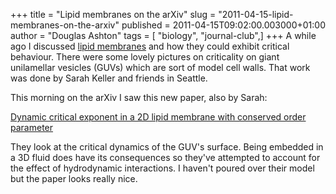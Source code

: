 +++
title = "Lipid membranes on the arXiv"
slug = "2011-04-15-lipid-membranes-on-the-arxiv"
published = 2011-04-15T09:02:00.003000+01:00
author = "Douglas Ashton"
tags = [ "biology", "journal-club",]
+++
A while ago I discussed [lipid
membranes](/2009/08/biological-membranes.html)
and how they could exhibit critical behaviour. There were some lovely
pictures on criticality on giant unilamellar vesicles (GUVs) which are
sort of model cell walls. That work was done by Sarah Keller and friends
in Seattle.  
  
This morning on the arXiv I saw this new paper, also by Sarah:  
  
[Dynamic critical exponent in a 2D lipid membrane with conserved order
parameter](http://arxiv.org/abs/1104.2613)  
  
They look at the critical dynamics of the GUV's surface. Being embedded
in a 3D fluid does have its consequences so they've attempted to account
for the effect of hydrodynamic interactions. I haven't poured over their
model but the paper looks really nice.
